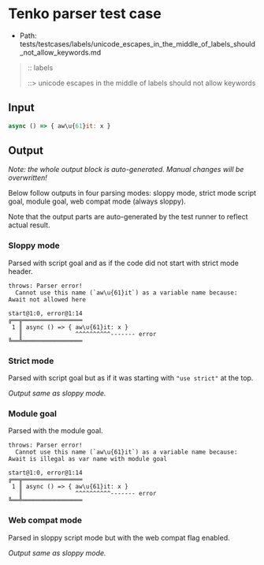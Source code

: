 # Tenko parser test case

- Path: tests/testcases/labels/unicode_escapes_in_the_middle_of_labels_should_not_allow_keywords.md

> :: labels
>
> ::> unicode escapes in the middle of labels should not allow keywords

## Input

`````js
async () => { aw\u{61}it: x }
`````

## Output

_Note: the whole output block is auto-generated. Manual changes will be overwritten!_

Below follow outputs in four parsing modes: sloppy mode, strict mode script goal, module goal, web compat mode (always sloppy).

Note that the output parts are auto-generated by the test runner to reflect actual result.

### Sloppy mode

Parsed with script goal and as if the code did not start with strict mode header.

`````
throws: Parser error!
  Cannot use this name (`aw\u{61}it`) as a variable name because: Await not allowed here

start@1:0, error@1:14
╔══╦═════════════════
 1 ║ async () => { aw\u{61}it: x }
   ║               ^^^^^^^^^^------- error
╚══╩═════════════════

`````

### Strict mode

Parsed with script goal but as if it was starting with `"use strict"` at the top.

_Output same as sloppy mode._

### Module goal

Parsed with the module goal.

`````
throws: Parser error!
  Cannot use this name (`aw\u{61}it`) as a variable name because: Await is illegal as var name with module goal

start@1:0, error@1:14
╔══╦═════════════════
 1 ║ async () => { aw\u{61}it: x }
   ║               ^^^^^^^^^^------- error
╚══╩═════════════════

`````


### Web compat mode

Parsed in sloppy script mode but with the web compat flag enabled.

_Output same as sloppy mode._
